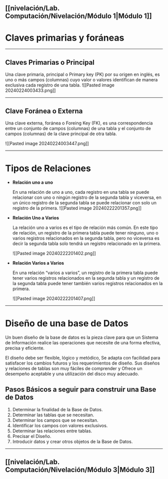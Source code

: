 ## [[nivelación/Lab. Computación/Nivelación/Módulo 1|Módulo 1]]
# Claves primarias y foráneas
---
## Claves Primarias o Principal

Una clave primaria, principal o Primary key (PK) por su origen en inglés, es uno o más campos (columnas) cuyo valor o valores identifican de manera exclusiva cada registro de una tabla.
![[Pasted image 20240224003433.png]]

---

## Clave Foránea o Externa

Una clave externa, foránea o Foreing Key (FK), es una correspondencia entre un conjunto de campos (columnas) de una tabla y el conjunto de campos (columnas) de la clave principal de otra tabla.

![[Pasted image 20240224003447.png]]

---
# Tipos de Relaciones

- **Relación uno a uno**
    
    En una relación de uno a uno, cada registro en una tabla se puede relacionar con uno o ningún registro de la segunda tabla y viceversa, en un único registro de la segunda tabla se puede relacionar con solo un registro de la primera.
    ![[Pasted image 20240222201357.png]]
    
- **Relación Uno a Varios**
    
    La relación uno a varios es el tipo de relación más común. En este tipo de relación, un registro de la primera tabla puede tener ninguno, uno o varios registros relacionados en la segunda tabla, pero no viceversa es decir la segunda tabla solo tendrá un registro relacionado en la primera.
    
    ![[Pasted image 20240222201402.png]]
    
- **Relación Varios a Varios**
    
    En una relación “varios a varios”, un registro de la primera tabla puede tener varios registros relacionados en la segunda tabla y un registro de la segunda tabla puede tener también varios registros relacionados en la primera.
    
    ![[Pasted image 20240222201407.png]]
---
# Diseño de una base de Datos

Un buen diseño de la base de datos es la pieza clave para que un Sistema de Información realice las operaciones que necesite de una forma efectiva, precisa y eficiente. 

El diseño debe ser flexible, lógico y metódico, Se adapta con
facilidad para satisfacer los cambios futuros y los requerimientos de diseño. Sus diseños y relaciones de tablas son muy fáciles de comprender y Ofrece un desempeño aceptable y una utilización del disco muy adecuado.

## Pasos Básicos a seguir para construir una Base de Datos

1. Determinar la finalidad de la Base de Datos.
2. Determinar las tablas que se necesitan.
3. Determinar los campos que se necesitan.
4. Identificar los campos con valores exclusivos.
5. Determinar las relaciones entre tablas.
6. Precisar el Diseño.
7. Introducir datos y crear otros objetos de la Base de Datos.
---
## [[nivelación/Lab. Computación/Nivelación/Módulo 3|Módulo 3]]

